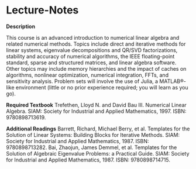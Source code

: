 # Lecture-Notes
**Description**  

This course is an advanced introduction to numerical linear algebra and related numerical methods. 
Topics include direct and iterative methods for linear systems, eigenvalue decompositions and QR/SVD factorizations, 
stability and accuracy of numerical algorithms, the IEEE floating-point standard, sparse and structured matrices, and linear algebra software. 
Other topics may include memory hierarchies and the impact of caches on algorithms, nonlinear optimization, numerical integration, FFTs, and sensitivity analysis. 
Problem sets will involve the use of Julia, a MATLAB®-like environment (little or no prior experience required; you will learn as you go).  

**Required Textbook**
Trefethen, Lloyd N. and David Bau III. Numerical Linear Algebra. SIAM: Society for Industrial and Applied Mathematics, 1997. ISBN: 9780898713619.  

**Additional Readings**
Barrett, Richard, Michael Berry, et al. Templates for the Solution of Linear Systems: Building Blocks for Iterative Methods. SIAM: Society for Industrial and Applied Mathematics, 1987. ISBN: 9780898713282.
Bai, Zhaojun, James Demmel, et al. Templates for the Solution of Algebraic Eigenvalue Problems: a Practical Guide. SIAM: Society for Industrial and Applied Mathematics, 1987. ISBN: 9780898714715.
